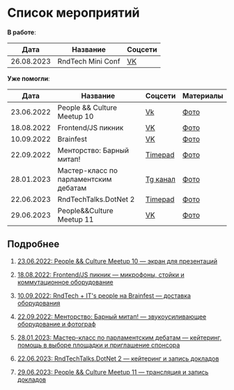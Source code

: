 # Список мероприятий

**В работе**:

| Дата | Название         | Соцсети                        |
|------|------------------|--------------------------------|
| 26.08.2023  | RndTech Mini Conf | [VK](https://vk.com/miniconf) |


**Уже помогли**:

| Дата | Название         | Соцсети                        | Материалы |
|------|------------------|--------------------------------|-----------|
| 23.06.2022 | People && Culture Meetup 10                  | [Vk](https://vk.com/hr_meetup?w=wall-136616219_200)                               | [Фото](https://vk.com/album-136616219_285128558)          |
| 18.08.2022  | Frontend/JS пикник | [VK](https://vk.com/jsmeetup) | [Фото](https://vk.com/album-179458361_286100732)
| 10.09.2022  | Brainfest | [VK](https://vk.com/brainfest_growth) | [Фото](https://vk.com/rndtech?w=wall-179458361_433)
| 22.09.2022  | Менторство: Барный митап! | [Timepad](https://it-people-event.timepad.ru/event/2178253/) | [Фото](https://disk.yandex.ru/d/rXDyQvIpCrVsxw)
| 28.01.2023 |  Мастер-класс по парламентским дебатам | [Tg канал](https://t.me/raccoon_of_debate/10) | [Фото](https://disk.yandex.ru/d/FYPOzpukeIeIRQ)
| 22.06.2023 |  RndTechTalks.DotNet 2 | [Timepad](https://rndtech.timepad.ru/event/2469465/) | [Фото](https://vk.com/album-179458361_294565100)
| 29.06.2023 |  People&&Culture Meetup 11 | [VK](https://vk.com/hr_meetup?w=wall-136616219_211) | [Фото](https://vk.com/hr_meetup?z=album-136616219_294631048)

## Подробнее

1. [23.06.2022: People && Culture Meetup 10 — экран для презентаций](2022-06-03.md)

2. [18.08.2022: Frontend/JS пикник — микрофоны, стойки и коммутационное оборудование](2022-08-18.md)

3. [10.09.2022: RndTech + IT's people на Brainfest — доставка оборудования](2022-09-10.md)

4. [22.09.2022: Менторство: Барный митап! — звукоусиливающее оборудование и фотограф](2022-09-22.md)

5. [28.01.2023: Мастер-класс по парламентским дебатам — кейтеринг, помощь в выборе площадки и приглашение спонсора](2023-01-28.md)

6. [22.06.2023: RndTechTalks.DotNet 2 — кейтеринг и запись докладов](2023-06-22.md) 

7. [29.06.2023: People && Culture Meetup 11 — трансляция и запись докладов](2023-06-29.md)
